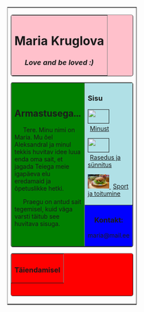 
<!DOCTYPE html>
<html lang="eng">
<head>
<meta charset="utf-8" />
<title>mariakruglova.github.io</title>
</head>
<body>

<table
border="1"
align="center"
rules="rows"
style="width:60%;">

<tr>

<td>

<table
border="1"
background="slide1.jpg"
bgcolor="pink"
cellpadding="10"
style="width:100%; border-radius:5px;">

<tr>

<th>

<h1>Maria Kruglova</h1>
<h3><em>Love and be loved :) </em></h3>

</th>
</tr>
</table>


<table
border="1"
bgcolor="green"
cellpadding="10"
style="width:100%; border-radius:5px;">

<tr>

<td
rowspan="2"
style="width:80%">
<h2>Armastusega...</h2>

<p style="text-indent:20px">
Tere. Minu nimi on Maria. Mu õel Aleksandral ja minul tekkis huvitav idee luua enda oma sait, et jagada Teiega meie igapäeva elu eredamaid ja õpetuslikke hetki. </p>

<p style="text-indent:20px">
Praegu on antud sait tegemisel, kuid väga varsti täitub see huvitava sisuga. </p>

</td>




<td bgcolor="powderblue">
<h3>Sisu</h3>

<p>

<a href="">

<img src="https://scontent.ftll1-1.fna.fbcdn.net/v/t1.0-9/28168564_1918514194847053_3773272420317553427_n.jpg?_nc_cat=104&_nc_oc=AQlQLymTN_R2N8ma5RNKIum-UJifpQxE7OkGw8oWvslKkEgEG1BoVUPnhSaNKYrR7Uk&_nc_ht=scontent.ftll1-1.fna&oh=d3cfb78ecc762980dfebed3fa6f8c20b&oe=5E50C806" width="50" height="33">
<!--Название страницы
style="margin-left:5px;" - отступ названия от маркера-->
<span style="margin-left:5px;">Minust</span></a>
<!--Закрываем абзац-->
</p>
<p>
<a href="">
<img src="https://scontent.ftll1-1.fna.fbcdn.net/v/t1.0-9/13775596_1213752795323200_7866732541317639446_n.jpg?_nc_cat=109&_nc_oc=AQkpUi924Jx8X4UGZKzhlJwwVOKfGij21M7GLp0oJRHeOoKPTlPdV_F3ZeBRQPLl1L8&_nc_ht=scontent.ftll1-1.fna&oh=a55c60c4a9805d9a91560bd8c0e3ee05&oe=5E4BCBB9" width="50" height="33">
<span style="margin-left:5px;">Rasedus ja sünnitus</span;></a>
</p>
<p>
<a href="">
<img src="avatar.jpg" width="50" height="33">
<span style="margin-left:5px;">Sport ja toitumine</span></a>
</p>
<!--Закрываем строку Меню-->
</td>
</tr>
<!--Создаём строку с дополнительной информацией-->
<tr>
<!--Ячейка с дополнительной информацией-->
<td
bgcolor="blue"
align="center">
<h3>Kontakt:</h3>
<p>maria@mail.ee</p>
<!--Закрываем ячейку с общей информацией
и таблицу основного контента-->
</td>
</tr>
</table>

<!--ПОДВАЛ-->

<!--Создаём таблицу подвала-->
<table
border="1"
bgcolor="red"
height="100"
cellpadding="10"
style="width:100%; border-radius:5px;">
<!--Создаём строку.-->
<tr>
<!--Создаём столбец-->
<th>
<h3>Täiendamisel</h3>
<!--Закрываем таблицу подвала. При желании в подвале можно
сделать несколько строк и столбцов-->
</th>
</tr>
</table>
<!--Закрываем таблицу контейнера-->
</td>
</tr>
</table>
</body>
</html>
